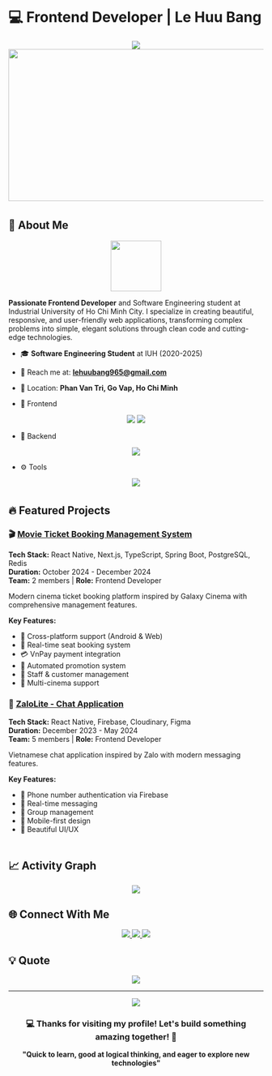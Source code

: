 # 💻 Frontend Developer | Le Huu Bang

<div align="center">
  <img src="https://readme-typing-svg.herokuapp.com?font=Righteous&size=35&center=true&vCenter=true&width=500&height=70&duration=4000&lines=Hi+there!+%F0%9F%91%8B;I'm+Le+Huu+Bang!;🎨+Frontend+Developer;✨+Crafting+Digital+Experiences;Welcome+to+my+world!" />
</div>


<div align="center"> <img src="https://media.giphy.com/media/RbDKaczqWovIugyJmW/giphy.gif" width="600" height="300"/> </div> 


<div align="center">
  <img src="https://user-images.githubusercontent.com/74038190/212284100-561aa473-3905-4a80-b561-0d28506553ee.gif" width="800" height="6"/>
</div>


## 🚀 About Me

<div align="center">
  <img src="https://user-images.githubusercontent.com/74038190/212284087-bbe7e430-757e-4901-90bf-4cd2ce3e1852.gif" width="100">
</div>

**Passionate Frontend Developer** and Software Engineering student at Industrial University of Ho Chi Minh City. I specialize in creating beautiful, responsive, and user-friendly web applications, transforming complex problems into simple, elegant solutions through clean code and cutting-edge technologies.

- 🎓 **Software Engineering Student** at IUH (2020-2025) 
- 📧 Reach me at: **lehuubang965@gmail.com**
- 📍 Location: **Phan Van Tri, Go Vap, Ho Chi Minh**

- 🚀 Frontend
<div align="center"> <img src="https://skillicons.dev/icons?i=html,css,js,ts,react,nextjs,tailwind" /> <img src="https://skillicons.dev/icons?i=figma" /> </div>

- 🔧 Backend

<div align="center"> <img src="https://skillicons.dev/icons?i=java,spring,postgresql,redis,firebase" /> </div>

- ⚙️ Tools

<div align="center"> <img src="https://skillicons.dev/icons?i=git,github,vscode" /> </div>
<div align="center"> <img src="https://user-images.githubusercontent.com/74038190/212284100-561aa473-3905-4a80-b561-0d28506553ee.gif" width="800" height="6"/> </div>


## 🔥 Featured Projects

### 🎬 [Movie Ticket Booking Management System]([https://github.com/bthope/movie-booking-system](https://github.com/Minhquanzz1002/cinema))
**Tech Stack:** React Native, Next.js, TypeScript, Spring Boot, PostgreSQL, Redis  
**Duration:** October 2024 - December 2024  
**Team:** 2 members | **Role:** Frontend Developer

Modern cinema ticket booking platform inspired by Galaxy Cinema with comprehensive management features.

**Key Features:**
- 📱 Cross-platform support (Android & Web)
- 🎫 Real-time seat booking system
- 💳 VnPay payment integration
- 🎁 Automated promotion system
- 👥 Staff & customer management
- 🏢 Multi-cinema support

### 💬 [ZaloLite - Chat Application]([https://github.com/bthope/zalolite](https://github.com/Minhquanzz1002/cinema))
**Tech Stack:** React Native, Firebase, Cloudinary, Figma  
**Duration:** December 2023 - May 2024  
**Team:** 5 members | **Role:** Frontend Developer

Vietnamese chat application inspired by Zalo with modern messaging features.

**Key Features:**
- 🔐 Phone number authentication via Firebase
- 💬 Real-time messaging
- 👥 Group management
- 📱 Mobile-first design
- 🎨 Beautiful UI/UX



<div align="center">
  <img src="https://user-images.githubusercontent.com/74038190/212284100-561aa473-3905-4a80-b561-0d28506553ee.gif" width="800" height="6"/>
</div>



## 📈 Activity Graph

<div align="center">
  <img src="https://github-readme-activity-graph.vercel.app/graph?username=bthope&theme=tokyo-night&bg_color=1a1b27&color=be90f2&line=70a5fd&point=bf91f3&area=true&hide_border=true" />
</div>

## 🌐 Connect With Me

<div align="center"> <a href="https://www.facebook.com/lehuubang02" target="_blank"> <img src="https://img.shields.io/badge/Facebook-1877F2?style=for-the-badge&logo=facebook&logoColor=white&logoWidth=30" /> </a> <a href="https://www.instagram.com/lehuubang02" target="_blank"> <img src="https://img.shields.io/badge/Instagram-E4405F?style=for-the-badge&logo=instagram&logoColor=white&logoWidth=30" /> </a> <a href="https://www.linkedin.com/in/lehuubang02" target="_blank"> <img src="https://img.shields.io/badge/LinkedIn-0A66C2?style=for-the-badge&logo=linkedin&logoColor=white&logoWidth=30" /> </a> </div>

## 💡 Quote

<div align="center">
  <img src="https://quotes-github-readme.vercel.app/api?type=horizontal&theme=tokyonight" />
</div>

---

<div align="center">
  <img src="https://komarev.com/ghpvc/?username=bthope&style=flat-square&color=blue" />
</div>

<div align="center">
  <h3>💻 Thanks for visiting my profile! Let's build something amazing together! 🚀</h3>
  <p><strong>"Quick to learn, good at logical thinking, and eager to explore new technologies"</strong></p>
</div>
